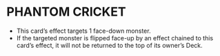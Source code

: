 
# PHANTOM CRICKET

*   This card’s effect targets 1 face-down monster.
*   If the targeted monster is flipped face-up by an effect chained to this card’s effect, it will not be returned to the top of its owner’s Deck.

  